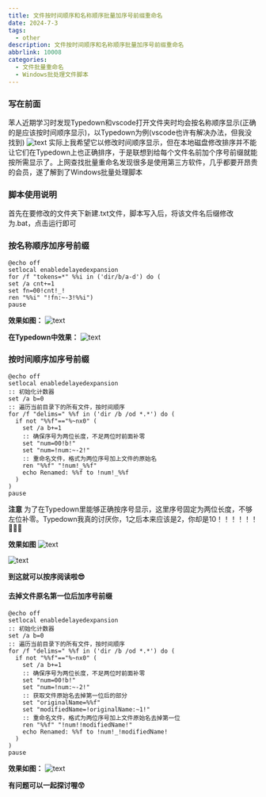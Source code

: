 ```yaml
---
title: 文件按时间顺序和名称顺序批量加序号前缀重命名
date: 2024-7-3
tags:
  - other
description: 文件按时间顺序和名称顺序批量加序号前缀重命名
abbrlink: 10008
categories: 
  - 文件批量重命名
  - Windows批处理文件脚本
---
```


### **写在前面**
苯人近期学习时发现Typedown和vscode打开文件夹时均会按名称顺序显示(正确的是应该按时间顺序显示)，以Typedown为例(vscode也许有解决办法，但我没找到)
![text](https://pic.imgdb.cn/item/6684bac9d9c307b7e95f98e8.png)
实际上我希望它以修改时间顺序显示，但在本地磁盘修改排序并不能让它们在Typedown上也正确排序，于是联想到给每个文件名前加个序号前缀就能按所需显示了。上网查找批量重命名发现很多是使用第三方软件，几乎都要开昂贵的会员，遂了解到了Windows批量处理脚本

### 脚本使用说明

首先在要修改的文件夹下新建.txt文件，脚本写入后，将该文件名后缀修改为.bat，点击运行即可

### 按名称顺序加序号前缀

```
@echo off
setlocal enabledelayedexpansion
for /f "tokens=*" %%i in ('dir/b/a-d') do (
set /a cnt+=1
set fn=00!cnt!_!
ren "%%i" "!fn:~-3!%%i")
pause
```

**效果如图：**
![text](https://pic.imgdb.cn/item/6684bcc3d9c307b7e96324c3.png)

**在Typedown中效果：**
![text](https://pic.imgdb.cn/item/6684bd0ad9c307b7e963a2c6.png)

### 按时间顺序加序号前缀

```
@echo off
setlocal enabledelayedexpansion
:: 初始化计数器
set /a b=0
:: 遍历当前目录下的所有文件，按时间顺序
for /f "delims=" %%f in ('dir /b /od *.*') do (
  if not "%%f"=="%~nx0" (
    set /a b+=1
    :: 确保序号为两位长度，不足两位时前面补零
    set "num=00!b!"
    set "num=!num:~-2!"
    :: 重命名文件，格式为两位序号加上文件的原始名
    ren "%%f" "!num!_%%f"
    echo Renamed: %%f to !num!_%%f
  )
)
pause
```

**注意** 为了在Typedown里能够正确按序号显示，这里序号固定为两位长度，不够左位补零。Typedown我真的讨厌你，1之后本来应该是2，你却是10！！！！！！🤬🤬🤬

**效果如图**
![text](https://pic.imgdb.cn/item/6684befbd9c307b7e9681d51.png)

![text](https://pic.imgdb.cn/item/6684bf2ed9c307b7e968809b.png)

**到这就可以按序阅读啦😎**

#### 去掉文件原名第一位后加序号前缀

```
@echo off
setlocal enabledelayedexpansion
:: 初始化计数器
set /a b=0
:: 遍历当前目录下的所有文件，按时间顺序
for /f "delims=" %%f in ('dir /b /od *.*') do (
  if not "%%f"=="%~nx0" (
    set /a b+=1
    :: 确保序号为两位长度，不足两位时前面补零
    set "num=00!b!"
    set "num=!num:~-2!"
    :: 获取文件原始名去掉第一位后的部分
    set "originalName=%%f"
    set "modifiedName=!originalName:~1!"
    :: 重命名文件，格式为两位序号加上文件原始名去掉第一位
    ren "%%f" "!num!!modifiedName!"
    echo Renamed: %%f to !num!_!modifiedName!
  )
)
pause
```

**效果如图：**
![text](https://pic.imgdb.cn/item/6684c029d9c307b7e96aef16.png)

**有问题可以一起探讨喔😲**